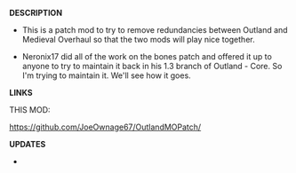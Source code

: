 **DESCRIPTION**

- This is a patch mod to try to remove redundancies between Outland and Medieval Overhaul so that the two mods will play nice together.

- Neronix17 did all of the work on the bones patch and offered it up to anyone to try to maintain it back in his 1.3 branch of Outland - Core. So I'm trying to maintain it. We'll see how it goes.

**LINKS**

THIS MOD:

https://github.com/JoeOwnage67/OutlandMOPatch/

**UPDATES**

-